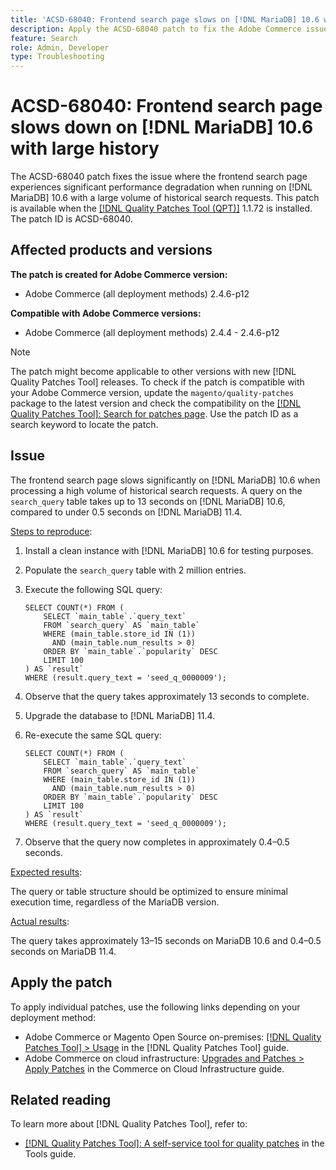 ```yaml
---
title: 'ACSD-68040: Frontend search page slows on [!DNL MariaDB] 10.6 with large search history'
description: Apply the ACSD-68040 patch to fix the Adobe Commerce issue where the frontend search page experiences significant performance degradation when running on [!DNL MariaDB] 10.6 with a large volume of historical search requests.
feature: Search
role: Admin, Developer
type: Troubleshooting
---
```


# ACSD-68040: Frontend search page slows down on [!DNL MariaDB] 10.6 with large history

The ACSD-68040 patch fixes the issue where the frontend search page experiences significant performance degradation when running on [!DNL MariaDB] 10.6 with a large volume of historical search requests. This patch is available when the [[!DNL Quality Patches Tool (QPT)]](/help/tools/quality-patches-tool/quality-patches-tool-to-self-serve-quality-patches.md) 1.1.72 is installed. The patch ID is ACSD-68040.

## Affected products and versions

**The patch is created for Adobe Commerce version:**

* Adobe Commerce (all deployment methods) 2.4.6-p12

**Compatible with Adobe Commerce versions:**

* Adobe Commerce (all deployment methods) 2.4.4 - 2.4.6-p12

>[!NOTE]
>
>The patch might become applicable to other versions with new [!DNL Quality Patches Tool] releases. To check if the patch is compatible with your Adobe Commerce version, update the `magento/quality-patches` package to the latest version and check the compatibility on the [[!DNL Quality Patches Tool]: Search for patches page](https://experienceleague.adobe.com/tools/commerce-quality-patches/index.html). Use the patch ID as a search keyword to locate the patch.

## Issue

The frontend search page slows significantly on [!DNL MariaDB] 10.6 when processing a high volume of historical search requests. A query on the `search_query` table takes up to 13 seconds on [!DNL MariaDB] 10.6, compared to under 0.5 seconds on [!DNL MariaDB] 11.4.

<u>Steps to reproduce</u>:

1. Install a clean instance with [!DNL MariaDB] 10.6 for testing purposes.
1. Populate the `search_query` table with 2 million entries.
1. Execute the following SQL query:

    ```
    SELECT COUNT(*) FROM (
        SELECT `main_table`.`query_text`
        FROM `search_query` AS `main_table`
        WHERE (main_table.store_id IN (1))
          AND (main_table.num_results > 0)
        ORDER BY `main_table`.`popularity` DESC
        LIMIT 100
    ) AS `result`
    WHERE (result.query_text = 'seed_q_0000009');
    ```

1. Observe that the query takes approximately 13 seconds to complete.
1. Upgrade the database to [!DNL MariaDB] 11.4.
1. Re-execute the same SQL query:

    ```
    SELECT COUNT(*) FROM (
        SELECT `main_table`.`query_text`
        FROM `search_query` AS `main_table`
        WHERE (main_table.store_id IN (1))
          AND (main_table.num_results > 0)
        ORDER BY `main_table`.`popularity` DESC
        LIMIT 100
    ) AS `result`
    WHERE (result.query_text = 'seed_q_0000009');
    ```

1. Observe that the query now completes in approximately 0.4–0.5 seconds.

<u>Expected results</u>:

The query or table structure should be optimized to ensure minimal execution time, regardless of the MariaDB version.

<u>Actual results</u>:

The query takes approximately 13–15 seconds on MariaDB 10.6 and 0.4–0.5 seconds on MariaDB 11.4.

## Apply the patch

To apply individual patches, use the following links depending on your deployment method:

* Adobe Commerce or Magento Open Source on-premises: [[!DNL Quality Patches Tool] > Usage](/help/tools/quality-patches-tool/usage.md) in the [!DNL Quality Patches Tool] guide.
* Adobe Commerce on cloud infrastructure: [Upgrades and Patches > Apply Patches](https://experienceleague.adobe.com/docs/commerce-cloud-service/user-guide/develop/upgrade/apply-patches.html) in the Commerce on Cloud Infrastructure guide.

## Related reading

To learn more about [!DNL Quality Patches Tool], refer to:

* [[!DNL Quality Patches Tool]: A self-service tool for quality patches](/help/tools/quality-patches-tool/quality-patches-tool-to-self-serve-quality-patches.md) in the Tools guide.
